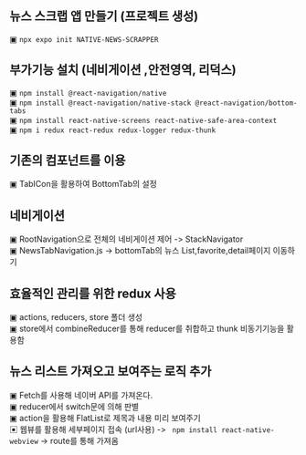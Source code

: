 ## 뉴스 스크랩 앱 만들기 (프로젝트 생성)

▣ `npx expo init NATIVE-NEWS-SCRAPPER`


## 부가기능 설치 (네비게이션 ,안전영역, 리덕스)

▣ `npm install @react-navigation/native`<br>
▣ `npm install @react-navigation/native-stack @react-navigation/bottom-tabs`<br>
▣ `npm install react-native-screens react-native-safe-area-context`<br>
▣ `npm i redux react-redux redux-logger redux-thunk`<br>

## 기존의 컴포넌트를 이용 

▣ TabICon을 활용하여 BottomTab의 설정<br>


## 네비게이션 

▣ RootNavigation으로 전체의 네비게이션 제어 -> StackNavigator<br>
▣ NewsTabNavigation.js -> bottomTab의 뉴스 List,favorite,detail페이지 이동하기 <br>

## 효율적인 관리를 위한 redux 사용 

▣ actions, reducers, store 폴더 생성<br>
▣ store에서 combineReducer를 통해 reducer를 취합하고 thunk 비동기기능을 활용함 <br>

## 뉴스 리스트 가져오고 보여주는 로직 추가 

▣ Fetch를 사용해 네이버 API를 가져온다.<br>
▣ reducer에서 switch문에 의해 판별 <br>
▣ action을 활용해 FlatList로 제목과 내용 미리 보여주기 <br>
▣ 웹뷰를 활용해 세부페이지 접속 (url사용) -> ` npm install react-native-webview` -> route를 통해 가져옴 
